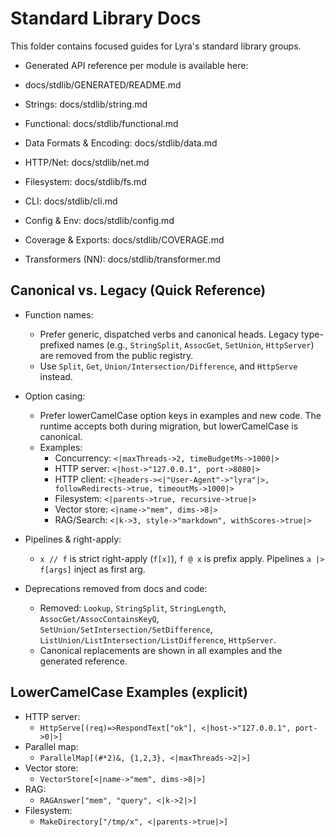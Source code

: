 # Standard Library Docs

This folder contains focused guides for Lyra's standard library groups.

- Generated API reference per module is available here:
- docs/stdlib/GENERATED/README.md

- Strings: docs/stdlib/string.md
- Functional: docs/stdlib/functional.md
- Data Formats & Encoding: docs/stdlib/data.md
- HTTP/Net: docs/stdlib/net.md
- Filesystem: docs/stdlib/fs.md
- CLI: docs/stdlib/cli.md
- Config & Env: docs/stdlib/config.md
- Coverage & Exports: docs/stdlib/COVERAGE.md
 - Transformers (NN): docs/stdlib/transformer.md

## Canonical vs. Legacy (Quick Reference)

- Function names:
  - Prefer generic, dispatched verbs and canonical heads. Legacy type-prefixed names (e.g., `StringSplit`, `AssocGet`, `SetUnion`, `HttpServer`) are removed from the public registry.
  - Use `Split`, `Get`, `Union/Intersection/Difference`, and `HttpServe` instead.

- Option casing:
  - Prefer lowerCamelCase option keys in examples and new code. The runtime accepts both during migration, but lowerCamelCase is canonical.
  - Examples:
    - Concurrency: `<|maxThreads->2, timeBudgetMs->1000|>`
    - HTTP server: `<|host->"127.0.0.1", port->8080|>`
    - HTTP client: `<|headers-><|"User-Agent"->"lyra"|>, followRedirects->true, timeoutMs->1000|>`
    - Filesystem: `<|parents->true, recursive->true|>`
    - Vector store: `<|name->"mem", dims->8|>`
    - RAG/Search: `<|k->3, style->"markdown", withScores->true|>`

- Pipelines & right-apply:
  - `x // f` is strict right-apply (`f[x]`), `f @ x` is prefix apply. Pipelines `a |> f[args]` inject as first arg.

- Deprecations removed from docs and code:
  - Removed: `Lookup`, `StringSplit`, `StringLength`, `AssocGet/AssocContainsKeyQ`, `SetUnion/SetIntersection/SetDifference`, `ListUnion/ListIntersection/ListDifference`, `HttpServer`.
  - Canonical replacements are shown in all examples and the generated reference.

## LowerCamelCase Examples (explicit)

- HTTP server:
  - `HttpServe[(req)=>RespondText["ok"], <|host->"127.0.0.1", port->0|>]`
- Parallel map:
  - `ParallelMap[(#*2)&, {1,2,3}, <|maxThreads->2|>]`
- Vector store:
  - `VectorStore[<|name->"mem", dims->8|>]`
- RAG:
  - `RAGAnswer["mem", "query", <|k->2|>]`
- Filesystem:
  - `MakeDirectory["/tmp/x", <|parents->true|>]`
